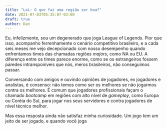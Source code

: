 ```yaml
---
title: "LoL: O que faz uma região ser boa?"
date: 2021-07-03T05:35:07-03:00
draft: true
author: Dan
---
```


Eu, infelizmente, sou um degenerado que joga League of Legends. Pior que isso, acompanho ferrenhamente o cenário competitivo brasileiro, e a cada seis meses me vejo decepcionado com nosso desempenho quando enfrentamos times das chamadas regiões _majors_, como NA ou EU. A diferença entre os times parece enorme, como se os estrangeiros fossem paredes intransponíveis que nós, meros brasileiros, não conseguimos passar. 

Conversando com amigos e ouvindo opiniões de jogadores, ex jogadores e analistas, é consenso: não temos como ser os melhores se não jogarmos contra os melhores. É comum que jogadores profissionais façam o chamado _bootcamp_ em regiões com alto nível de _gameplay_, como Europa ou Coréia do Sul, para jogar nos seus servidores e contra jogadores de nível técnico melhor. 

Mas essa resposta ainda não satisfaz minha curiosidade. Um jogo tem um jeito de ser jogado, e quando você joga 
